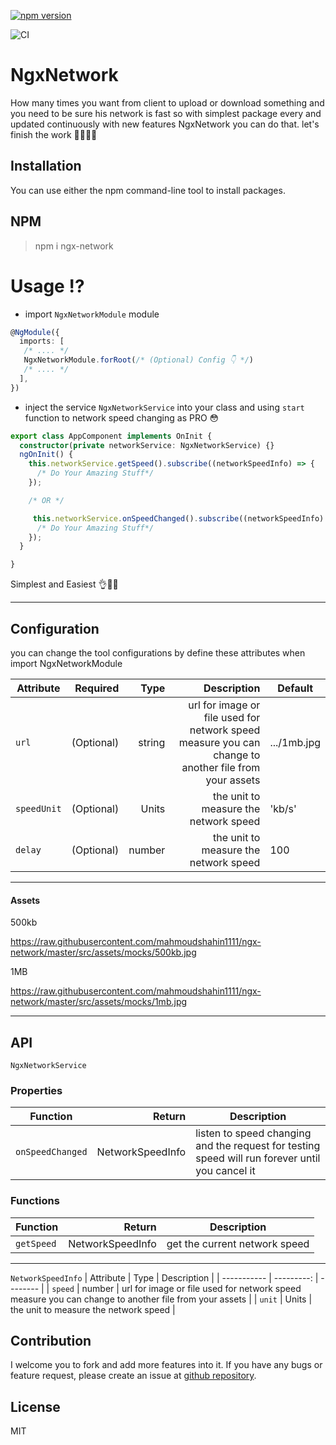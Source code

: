 [![npm version](https://badge.fury.io/js/ngx-network.svg)](https://badge.fury.io/js/ngx-network)

![CI](https://github.com/mahmoudshahin1111/ngx-network/actions/workflows/.github/workflows/main.yml/badge.svg)

# NgxNetwork

How many times you want from client to upload or download something
and you need to be sure his network is fast so with simplest
package every and updated continuously
with new features NgxNetwork you can do that.
let's finish the work 👷‍♂️👷‍♀️

## Installation

You can use either the npm command-line tool to install packages.

## NPM

> npm i ngx-network

# Usage ⁉

- import `NgxNetworkModule` module

```typescript
@NgModule({
  imports: [
   /* .... */
   NgxNetworkModule.forRoot(/* (Optional) Config 👇 */)
   /* .... */
  ],
})
```

- inject the service  `NgxNetworkService` into your class and using `start` function to network speed changing as PRO 😳


```typescript
export class AppComponent implements OnInit {
  constructor(private networkService: NgxNetworkService) {}
  ngOnInit() {
    this.networkService.getSpeed().subscribe((networkSpeedInfo) => {
      /* Do Your Amazing Stuff*/
    });

    /* OR */

     this.networkService.onSpeedChanged().subscribe((networkSpeedInfo) => {
      /* Do Your Amazing Stuff*/
    });
  }

}
```
Simplest and Easiest 👌💖👏

--------------------------------------

## Configuration

you can change the tool configurations by define these attributes when import NgxNetworkModule

| Attribute   |   Required |   Type |                                                                                          Description | Default                            |
| ----------- | ---------: | -----: | ---------------------------------------------------------------------------------------------------: | ---------------------------------- |
| `url`       | (Optional) | string | url for image or file used for network speed measure you can change to another file from your assets | .../1mb.jpg  |
| `speedUnit` | (Optional) |  Units |                                                                the unit to measure the network speed | 'kb/s'                             |
| `delay`     | (Optional) | number |                                                                the unit to measure the network speed | 100                                |

-----
#### Assets 

500kb

https://raw.githubusercontent.com/mahmoudshahin1111/ngx-network/master/src/assets/mocks/500kb.jpg

1MB

https://raw.githubusercontent.com/mahmoudshahin1111/ngx-network/master/src/assets/mocks/1mb.jpg



--------------------------------------
## API


`NgxNetworkService`

### Properties
| Function | Return | Description 
| ----------- | ---------: | -------- |
| `onSpeedChanged` | NetworkSpeedInfo | listen to speed changing and the request for testing speed will run forever until you cancel it  |
### Functions
| Function | Return | Description 
| ----------- | ---------: | -------- |
| `getSpeed` | NetworkSpeedInfo | get the current network speed |


--------------------------------------

`NetworkSpeedInfo`
| Attribute | Type | Description |
| ----------- | ---------: | -------- |
| `speed` | number | url for image or file used for network speed measure you can change to another file from your assets |
| `unit` | Units | the unit to measure the network speed |

## Contribution

I welcome you to fork and add more features into it. If you have any bugs or feature request, please create an issue at [github repository](https://github.com/mahmoudshahin1111/ngx-network/issues).

## License

MIT
